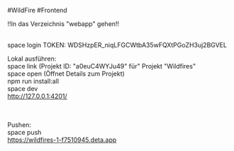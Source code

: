 #WildFire
#Frontend

!!In das Verzeichnis "webapp" gehen!! </br></br>

space login
TOKEN: WDSHzpER_niqLFGCWtbA35wFQXtPGoZH3uj2BGVEL

Lokal ausführen: </br>
    space link (Projekt ID: "a0euC4WYJu49" für" Projekt "Wildfires"</br>
    space open (Öffnet Details zum Projekt)</br>
    npm run install:all </br>
    space dev </br>
    http://127.0.0.1:4201/ </br>
</br></br>

Pushen:</br>
    space push</br>
    https://wildfires-1-f7510945.deta.app



